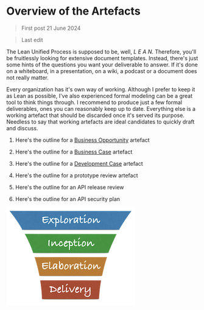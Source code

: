 # Overview of the Artefacts

> First post 21 June 2024

> Last edit

The Lean Unified Process is supposed to be, well, *L E A N*. Therefore, you'll be fruitlessly looking for extensive document templates. Instead, there's just some hints of the questions you want your deliverable to answer. If it's done on a whiteboard, in a presentation, on a wiki, a podcast or a document does not really matter. 

Every organization has it's own way of working. Although I prefer to keep it as Lean as possible, I've also experienced formal modeling can be a great tool to think things through. I recommend to produce just a few formal deliverables, ones you can reasonably keep up to date. Everything else is a working artefact that should be discarded once it's served its purpose. Needless to say that working artefacts are ideal candidates to quickly draft and discuss. 

1. Here's the outline for a [Business Opportunity](/Artefacts/bus-oppo.md) artefact


2. Here's the outline for a [Business Case](/Artefacts/bus-case.md) artefact
2. Here's the outline for a [Development Case](/Artefacts/dev-case.md) artefact
3. Here's the outline for a prototype review artefact
4. Here's the outline for an API release review
5. Here's the outline for an API security plan

[<img src="/images/lup logo s.png" alt="drawing" width="338"/>](/Overview/lup.md)
